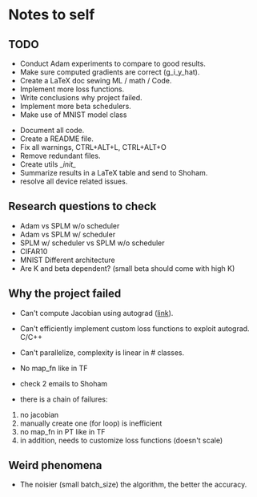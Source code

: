 # Notes to self

## TODO

[comment]: <> (* Extract good results from experiments.)
* Conduct Adam experiments to compare to good results.
* Make sure computed gradients are correct (g_i_y_hat).
* Create a LaTeX doc sewing ML / math / Code.
* Implement more loss functions.
* Write conclusions why project failed.
* Implement more beta schedulers.
* Make use of MNIST model class

[comment]: <> (* "Sniff" what is the dependency parsing task &#40;Tamir/Roi&#41;.)

* Document all code.
* Create a README file.
* Fix all warnings, CTRL+ALT+L, CTRL+ALT+O
* Remove redundant files.
* Create utils __init\__
* Summarize results in a LaTeX table and send to Shoham.
* resolve all device related issues.

[comment]: <> (* Implement CIFAR-10 &#40;from PT website&#41;)

[comment]: <> (* Implement a more advanced architecture for MNIST &#40;from PT website&#41;)

[comment]: <> (* Write Shoham an Email - Jacobian, results.)


## Research questions to check

* Adam vs SPLM w/o scheduler
* Adam vs SPLM w/ scheduler
* SPLM w/ scheduler vs SPLM w/o scheduler
* CIFAR10
* MNIST Different architecture
* Are K and beta dependent? (small beta should come with high K)

## Why the project failed

* Can't compute Jacobian using autograd ([link](https://github.com/jshi31/Jacobian_of_MLP)).
* Can't efficiently implement custom loss functions to exploit autograd. C/C++
* Can't parallelize, complexity is linear in \# classes.
* No map_fn like in TF

* check 2 emails to Shoham
* there is a chain of failures:
1. no jacobian
2. manually create one (for loop) is inefficient
3. no map_fn in PT like in TF
4. in addition, needs to customize loss functions (doesn't scale)

## Weird phenomena

* The noisier (small batch_size) the algorithm, the better the accuracy. 